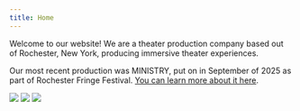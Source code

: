 ```yaml
---
title: Home
---
```


Welcome to our website! We are a theater production company based out of Rochester, New York, producing immersive theater experiences.

Our most recent production was MINISTRY, put on in September of 2025 as part of Rochester Fringe Festival. [You can learn more about it here](/ministry).

<img src="/jackhammer.gif"/>
<img src="/under_construction.gif"/>
<img src="/jackhammer.gif"/>
